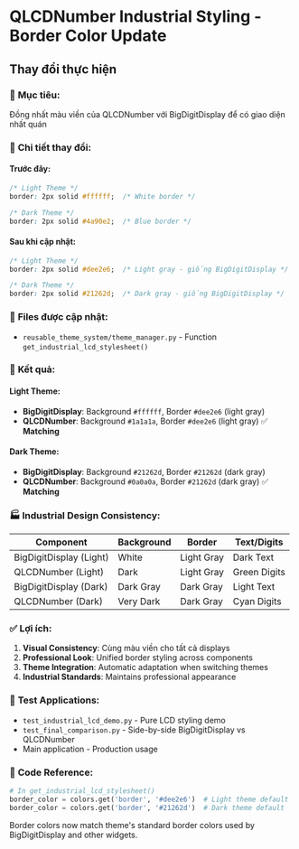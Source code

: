 # QLCDNumber Industrial Styling - Border Color Update

## Thay đổi thực hiện

### 🎯 **Mục tiêu:**
Đồng nhất màu viền của QLCDNumber với BigDigitDisplay để có giao diện nhất quán

### 🔧 **Chi tiết thay đổi:**

#### Trước đây:
```css
/* Light Theme */
border: 2px solid #ffffff;  /* White border */

/* Dark Theme */  
border: 2px solid #4a90e2;  /* Blue border */
```

#### Sau khi cập nhật:
```css
/* Light Theme */
border: 2px solid #dee2e6;  /* Light gray - giống BigDigitDisplay */

/* Dark Theme */
border: 2px solid #21262d;  /* Dark gray - giống BigDigitDisplay */
```

### 📁 **Files được cập nhật:**
- `reusable_theme_system/theme_manager.py` - Function `get_industrial_lcd_stylesheet()`

### 🎨 **Kết quả:**

#### Light Theme:
- **BigDigitDisplay**: Background `#ffffff`, Border `#dee2e6` (light gray)
- **QLCDNumber**: Background `#1a1a1a`, Border `#dee2e6` (light gray) ✅ **Matching**

#### Dark Theme:
- **BigDigitDisplay**: Background `#21262d`, Border `#21262d` (dark gray)
- **QLCDNumber**: Background `#0a0a0a`, Border `#21262d` (dark gray) ✅ **Matching**

### 🏭 **Industrial Design Consistency:**

| Component | Background | Border | Text/Digits |
|-----------|------------|--------|-------------|
| BigDigitDisplay (Light) | White | Light Gray | Dark Text |
| QLCDNumber (Light) | Dark | Light Gray | Green Digits |
| BigDigitDisplay (Dark) | Dark Gray | Dark Gray | Light Text |
| QLCDNumber (Dark) | Very Dark | Dark Gray | Cyan Digits |

### ✅ **Lợi ích:**
1. **Visual Consistency**: Cùng màu viền cho tất cả displays
2. **Professional Look**: Unified border styling across components
3. **Theme Integration**: Automatic adaptation when switching themes
4. **Industrial Standards**: Maintains professional appearance

### 🧪 **Test Applications:**
- `test_industrial_lcd_demo.py` - Pure LCD styling demo
- `test_final_comparison.py` - Side-by-side BigDigitDisplay vs QLCDNumber
- Main application - Production usage

### 📝 **Code Reference:**
```python
# In get_industrial_lcd_stylesheet()
border_color = colors.get('border', '#dee2e6')  # Light theme default
border_color = colors.get('border', '#21262d')  # Dark theme default
```

Border colors now match theme's standard border colors used by BigDigitDisplay and other widgets.
